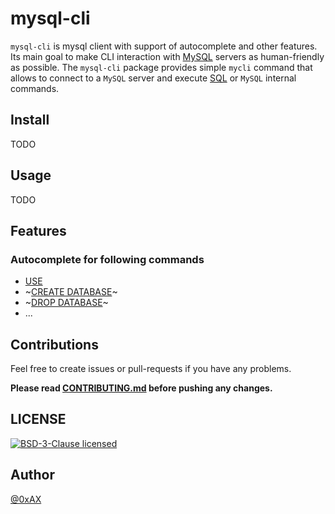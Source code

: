 # mysql-cli

`mysql-cli` is mysql client with support of autocomplete and other features. Its main goal to make CLI interaction with [MySQL](https://www.mysql.com/) servers as human-friendly as possible. The `mysql-cli` package provides simple `mycli` command that allows to connect to a `MySQL` server and execute [SQL](https://en.wikipedia.org/wiki/SQL) or `MySQL` internal commands.

## Install

TODO

## Usage

TODO

## Features

### Autocomplete for following commands

  * [USE](https://dev.mysql.com/doc/refman/5.7/en/use.html)
  * ~[CREATE DATABASE](https://dev.mysql.com/doc/refman/5.7/en/create-database.html)~
  * ~[DROP DATABASE](https://dev.mysql.com/doc/refman/5.7/en/drop-database.html)~
  * ...

## Contributions

Feel free to create issues or pull-requests if you have any problems.

**Please read [CONTRIBUTING.md](https://github.com/0xAX/mysql-cli/blob/master/CONTRIBUTING.md) before pushing any changes.**

## LICENSE

[![BSD-3-Clause licensed](https://img.shields.io/badge/license-BSD-blue.svg)](https://raw.githubusercontent.com/0xAX/mysql-cli/master/LICENSE.md)

## Author

[@0xAX](https://twitter.com/0xAX)
